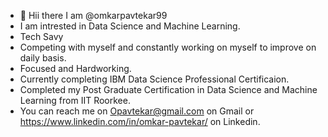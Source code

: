 - 👋 Hii there I am @omkarpavtekar99
- I am intrested in Data Science and Machine Learning. 
- Tech Savy
- Competing with myself and constantly working on myself to improve on daily basis.
- Focused and Hardworking.
- Currently completing IBM Data Science Professional Certificaion. 
- Completed my Post Graduate Certification in Data Science and Machine Learning from IIT Roorkee. 
- You can reach me on Opavtekar@gmail.com on Gmail or https://www.linkedin.com/in/omkar-pavtekar/ on Linkedin.

